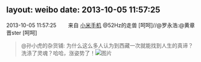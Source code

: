 layout: weibo
date: 2013-10-05 11:57:25
---
2013-10-05 11:57:25  &nbsp;&nbsp;&nbsp;&nbsp;&nbsp;&nbsp; 来自 <a href="http://app.weibo.com/t/feed/22zMnn" rel="nofollow">小米手机</a>
@52Hz的走兽 [呵呵]//@罗永浩:@黄章晋ster [呵呵]
>  @孙小虎的杂货铺: 为什么这么多人认为到西藏一次就能找到人生的真谛？洗涤了灵魂？哈哈，涨姿势了！ ​​​
>  ![图片](https://ww1.sinaimg.cn/large/7201d291gw1e99kaj484cj20c889wkjl.jpg)
